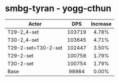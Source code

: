 # smbg-tyran - yogg-cthun
| Actor | DPS | Increase |
|---|:---:|:---:|
|T29-2_4-set|103719|4.78%|
|T30-2_4-set|103645|4.71%|
|T29-2-set+T30-2-set|102447|3.50%|
|T29-2-set|100758|1.79%|
|T30-2-set|100754|1.79%|
|Base|98984|0.00%|
